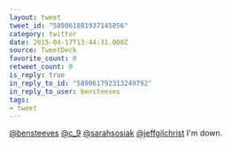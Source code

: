 ```yaml
---
layout: tweet
tweet_id: "589061881937145856"
category: twitter
date: 2015-04-17T13:44:31.000Z
source: TweetDeck
favorite_count: 0
retweet_count: 0
is_reply: true
in_reply_to_id: "589061792313249792"
in_reply_to_user: bensteeves
tags:
- tweet
---
```


[@bensteeves](https://twitter.com/@bensteeves) [@c_9](https://twitter.com/@c_9) [@sarahsosiak](https://twitter.com/@sarahsosiak) [@jeffgilchrist](https://twitter.com/@jeffgilchrist) I'm down.
